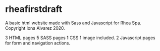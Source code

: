 # rheafirstdraft
A basic html website made with Sass and Javascript for Rhea Spa. Copyright Iona Alvarez 2020.


3 HTML pages
5 SASS pages
1 CSS
1 image included.
2 Javascript pages for form and navigation actions.
